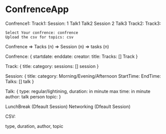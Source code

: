 # ConfrenceApp
Confrence1:
	Track1:
		Session: 1
			Talk1
			Talk2
		Session 2
			Talk3
	Track2:
	Track3:
	
	Select Your confrence: confrence
	Upload the csv for topics: csv
  
  Confrence => Tacks (n) => Session (n) => tasks (n) 

Confrence: {
startdate:
enddate:
creator:
title:
Tracks:  [] Track
}

Track: {
title:
category:
sessions: [] session
}

Session: {
title:
category: Morning/Evening/Afternoon
StartTime:
EndTime:
Talks: [] talk
}

Talk: {
type: regular/lightining,
duration: in minute
max time: in minute
author: talk person
topic: 
}

LunchBreak (Dfeault Session)
Networking (Dfeault Session)

CSV:

type, duration, author, topic

